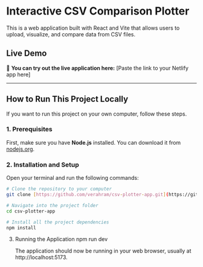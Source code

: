 # Interactive CSV Comparison Plotter

This is a web application built with React and Vite that allows users to upload, visualize, and compare data from CSV files.

## Live Demo

🎉 **You can try out the live application here:** [Paste the link to your Netlify app here]

---

## How to Run This Project Locally

If you want to run this project on your own computer, follow these steps.

### 1. Prerequisites

First, make sure you have **Node.js** installed. You can download it from [nodejs.org](https://nodejs.org/).

### 2. Installation and Setup

Open your terminal and run the following commands:

```bash
# Clone the repository to your computer
git clone [https://github.com/verahram/csv-plotter-app.git](https://github.com/verahram/csv-plotter-app.git)

# Navigate into the project folder
cd csv-plotter-app

# Install all the project dependencies
npm install
```

3. Running the Application
   npm run dev

   The application should now be running in your web browser, usually at http://localhost:5173.



